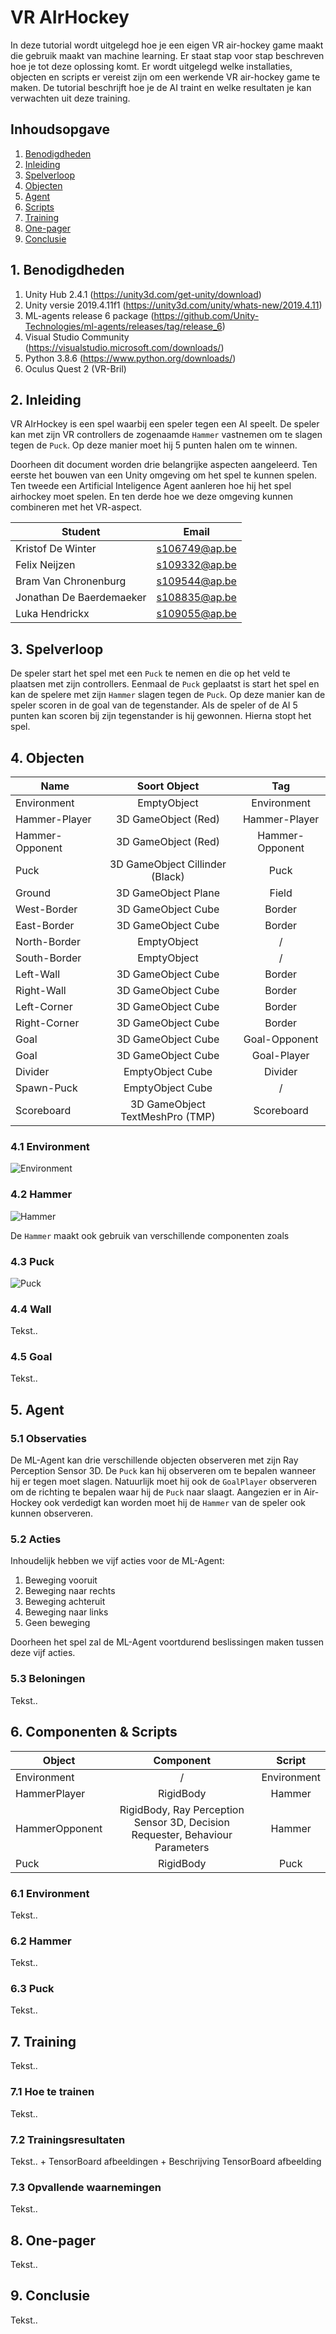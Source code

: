 # VR AIrHockey

In deze tutorial wordt uitgelegd hoe je een eigen VR air-hockey game maakt die gebruik maakt van machine learning. Er staat stap voor stap beschreven hoe je tot deze oplossing komt. Er wordt uitgelegd welke installaties, objecten en scripts er vereist zijn om een werkende VR air-hockey game te maken. De tutorial beschrijft hoe je de AI traint en welke resultaten je kan verwachten uit deze training.

## Inhoudsopgave

1. [Benodigdheden](#1-benodigdheden)
1. [Inleiding](#2-inleiding)
1. [Spelverloop](#3-spelverloop)
1. [Objecten](#4-objecten)
1. [Agent](#5-agent)
1. [Scripts](#6-scripts)
1. [Training](#7-training)
1. [One-pager](#8-one-pager)
1. [Conclusie](#9-conclusie)

## 1. Benodigdheden

1. Unity Hub 2.4.1 (<https://unity3d.com/get-unity/download>)
1. Unity versie 2019.4.11f1 (<https://unity3d.com/unity/whats-new/2019.4.11>)
1. ML-agents release 6 package (<https://github.com/Unity-Technologies/ml-agents/releases/tag/release_6>)
1. Visual Studio Community  (<https://visualstudio.microsoft.com/downloads/>)
1. Python 3.8.6 (<https://www.python.org/downloads/>)
1. Oculus Quest 2 (VR-Bril)

## 2. Inleiding

VR AIrHockey is een spel waarbij een speler tegen een AI speelt. De speler kan met zijn VR controllers de zogenaamde `Hammer` vastnemen om te slagen tegen de `Puck`. Op deze manier moet hij 5 punten halen om te winnen.

Doorheen dit document worden drie belangrijke aspecten aangeleerd. Ten eerste het bouwen van een Unity omgeving om het spel te kunnen spelen. Ten tweede een Artificial Inteligence Agent aanleren hoe hij het spel airhockey moet spelen. En ten derde hoe we deze omgeving kunnen combineren met het VR-aspect.

| Student                  | Email           |
|--------------------------|:---------------:|
| Kristof De Winter        | s106749@ap.be   |
| Felix Neijzen            | s109332@ap.be   |
| Bram Van Chronenburg     | s109544@ap.be   |
| Jonathan De Baerdemaeker | s108835@ap.be   |
| Luka Hendrickx           | s109055@ap.be   |

## 3. Spelverloop

De speler start het spel met een `Puck` te nemen en die op het veld te plaatsen met zijn controllers. Eenmaal de `Puck` geplaatst is start het spel en kan de spelere met zijn `Hammer` slagen tegen de `Puck`. Op deze manier kan de speler scoren in de goal van de tegenstander. Als de speler of de AI 5 punten kan scoren bij zijn tegenstander is hij gewonnen. Hierna stopt het spel.

## 4. Objecten

| Name            | Soort Object                    | Tag             |
|-----------------|:-------------------------------:|:---------------:|
| Environment     | EmptyObject                     | Environment     |
| Hammer-Player   | 3D GameObject (Red)             | Hammer-Player   |
| Hammer-Opponent | 3D GameObject (Red)             | Hammer-Opponent |
| Puck            | 3D GameObject Cillinder (Black) | Puck            |
| Ground          | 3D GameObject Plane             | Field           |
| West-Border     | 3D GameObject Cube              | Border          |
| East-Border     | 3D GameObject Cube              | Border          |
| North-Border    | EmptyObject                     | /               |
| South-Border    | EmptyObject                     | /               |
| Left-Wall       | 3D GameObject Cube              | Border          |
| Right-Wall      | 3D GameObject Cube              | Border          |
| Left-Corner     | 3D GameObject Cube              | Border          |
| Right-Corner    | 3D GameObject Cube              | Border          |
| Goal            | 3D GameObject Cube              | Goal-Opponent   |
| Goal            | 3D GameObject Cube              | Goal-Player     |
| Divider         | EmptyObject Cube                | Divider         |
| Spawn-Puck      | EmptyObject Cube                | /               |
| Scoreboard      | 3D GameObject TextMeshPro (TMP) | Scoreboard      |

### 4.1 Environment

![Environment](./img/Environment.png)

### 4.2 Hammer

![Hammer](./img/Hammer.png)

De `Hammer` maakt ook gebruik van verschillende componenten zoals

### 4.3 Puck

![Puck](./img/Puck.png)

### 4.4 Wall

Tekst..

### 4.5 Goal

Tekst..

## 5. Agent

### 5.1 Observaties

De ML-Agent kan drie verschillende objecten observeren met zijn Ray Perception Sensor 3D. De `Puck` kan hij observeren om te bepalen wanneer hij er tegen moet slagen. Natuurlijk moet hij ook de `GoalPlayer` observeren om de richting te bepalen waar hij de `Puck` naar slaagt. Aangezien er in Air-Hockey ook verdedigt kan worden moet hij de `Hammer` van de speler ook kunnen observeren.

### 5.2 Acties

Inhoudelijk hebben we vijf acties voor de ML-Agent:

1. Beweging vooruit
1. Beweging naar rechts
1. Beweging achteruit
1. Beweging naar links
1. Geen beweging

Doorheen het spel zal de ML-Agent voortdurend beslissingen maken tussen deze vijf acties.

### 5.3 Beloningen

Tekst..

## 6. Componenten & Scripts

| Object         | Component                                                                       | Script      |
|----------------|:-------------------------------------------------------------------------------:|:-----------:|
| Environment    | /                                                                               | Environment |
| HammerPlayer   | RigidBody                                                                       | Hammer      |
| HammerOpponent | RigidBody, Ray Perception Sensor 3D, Decision Requester, Behaviour Parameters   | Hammer      |
| Puck           | RigidBody                                                                       | Puck        |

### 6.1 Environment

Tekst..

### 6.2 Hammer

Tekst..

### 6.3 Puck

Tekst..

## 7. Training

Tekst..

### 7.1 Hoe te trainen

Tekst..

### 7.2 Trainingsresultaten

Tekst.. + TensorBoard afbeeldingen + Beschrijving TensorBoard afbeelding

### 7.3 Opvallende waarnemingen

Tekst..

## 8. One-pager

Tekst..

## 9. Conclusie

Tekst..
